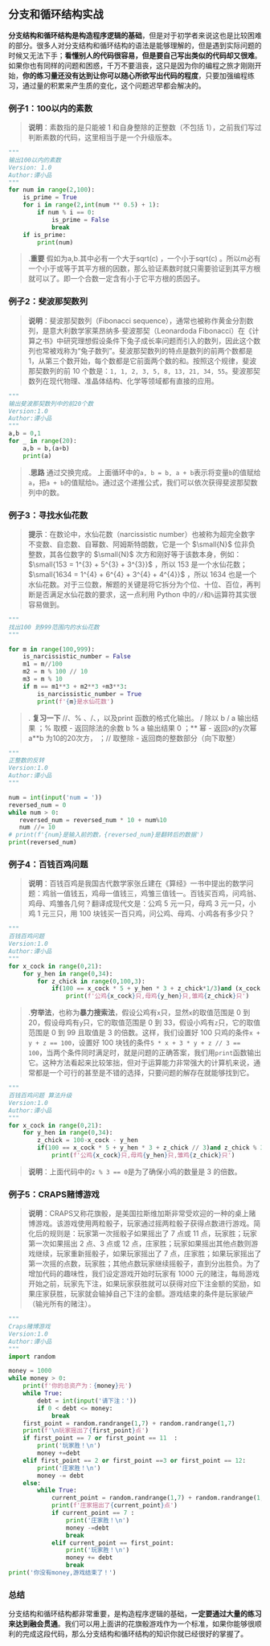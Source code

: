 ## 分支和循环结构实战
**分支结构和循环结构是构造程序逻辑的基础**，但是对于初学者来说这也是比较困难的部分。很多人对分支结构和循环结构的语法是能够理解的，但是遇到实际问题的时候又无法下手；**看懂别人的代码很容易，但是要自己写出类似的代码却又很难**。如果你也有同样的问题和困惑，千万不要沮丧，这只是因为你的编程之旅才刚刚开始，**你的练习量还没有达到让你可以随心所欲写出代码的程度**，只要加强编程练习，通过量的积累来产生质的变化，这个问题迟早都会解决的。

### 例子1：100以内的素数
> **说明**：素数指的是只能被 1 和自身整除的正整数（不包括 1），之前我们写过判断素数的代码，这里相当于是一个升级版本。

```python
"""
输出100以内的素数
Version: 1.0 
Author:谭小品
"""
for num in range(2,100):
    is_prime = True
    for i in range(2,int(num ** 0.5) + 1):
        if num % i == 0:
            is_prime = False
            break
    if is_prime:
        print(num)
```

>.**重要** 假如为a,b.其中必有一个大于sqrt(c) ，一个小于sqrt(c) 。所以m必有一个小于或等于其平方根的因数，那么验证素数时就只需要验证到其平方根就可以了。即一个合数一定含有小于它平方根的质因子。

### 例子2：斐波那契数列

> **说明**：斐波那契数列（Fibonacci sequence），通常也被称作黄金分割数列，是意大利数学家莱昂纳多·斐波那契（Leonardoda Fibonacci）在《计算之书》中研究理想假设条件下兔子成长率问题而引入的数列，因此这个数列也常被戏称为“兔子数列”。斐波那契数列的特点是数列的前两个数都是 1，从第三个数开始，每个数都是它前面两个数的和。按照这个规律，斐波那契数列的前 10 个数是：`1, 1, 2, 3, 5, 8, 13, 21, 34, 55`。斐波那契数列在现代物理、准晶体结构、化学等领域都有直接的应用。

```python
"""
输出斐波那契数列中的前20个数
Version:1.0
Author:谭小品
"""
a,b = 0,1
for _ in range(20):
	a,b = b,(a+b)
	print(a)
```

>.**思路** 通过交换完成。  上面循环中的`a, b = b, a + b`表示将变量`b`的值赋给`a`，把`a + b`的值赋给`b`。通过这个递推公式，我们可以依次获得斐波那契数列中的数。


### 例子3：寻找水仙花数

> **提示**：在数论中，水仙花数（narcissistic number）也被称为超完全数字不变数、自恋数、自幂数、阿姆斯特朗数，它是一个 $\small{N}$ 位非负整数，其各位数字的 $\small{N}$ 次方和刚好等于该数本身，例如： $\small{153 = 1^{3} + 5^{3} + 3^{3}}$ ，所以 153 是一个水仙花数； $\small{1634 = 1^{4} + 6^{4} + 3^{4} + 4^{4}}$ ，所以 1634 也是一个水仙花数。对于三位数，解题的关键是将它拆分为个位、十位、百位，再判断是否满足水仙花数的要求，这一点利用 Python 中的`//`和`%`运算符其实很容易做到。

```python
"""
找出100 到999范围内的水仙花数
"""

for m in range(100,999):
	is_narcissistic_number = False
	m1 = m//100
	m2 = m % 100 // 10
	m3 = m % 10 
	if m == m1**3 + m2**3 +m3**3:
		is_narcissistic_number = True
		print(f'{m}是水仙花数')

```
>. **复习一下** //、% 、/、，以及print 函数的格式化输出。    /	 除以	b / a 输出结果 ；%	取模 - 返回除法的余数	b % a 输出结果 0
；**	幂 - 返回x的y次幂	a**b 为10的20次方， ；//	取整除 - 返回商的整数部分（向下取整）
 

 ```python
 """
正整数的反转
Version:1.0
Author:谭小品
"""

num = int(input('num = '))
reversed_num = 0 
while num > 0:
	reversed_num = reversed_num * 10 + num%10
	num //= 10
# print(f'{num}是输入前的数，{reversed_num}是翻转后的数据')
print(reversed_num)
```

### 例子4：百钱百鸡问题

> **说明**：百钱百鸡是我国古代数学家张丘建在《算经》一书中提出的数学问题：鸡翁一值钱五，鸡母一值钱三，鸡雏三值钱一。百钱买百鸡，问鸡翁、鸡母、鸡雏各几何？翻译成现代文是：公鸡 5 元一只，母鸡 3 元一只，小鸡 1 元三只，用 100 块钱买一百只鸡，问公鸡、母鸡、小鸡各有多少只？

```python
"""
百钱百鸡问题
Version:1.0
Author:谭小品
"""
for x_cock in range(0,21):
	for y_hen in range(0,34):
		for z_chick in range(0,100,3):
			if(100 == x_cock * 5 + y_hen * 3 + z_chick*1/3)and (x_cock + z_chick + y_hen==100):
				print(f'公鸡{x_cock}只,母鸡{y_hen}只,雏鸡{z_chick}只')
```

>.**穷举法**，也称为**暴力搜索法**，假设公鸡有`x`只，显然`x`的取值范围是 0 到 20，假设母鸡有`y`只，它的取值范围是 0 到 33，假设小鸡有`z`只，它的取值范围是 0 到 99 且取值是 3 的倍数。这样，我们设置好 100 只鸡的条件`x + y + z == 100`，设置好 100 块钱的条件`5 * x + 3 * y + z // 3 == 100`，当两个条件同时满足时，就是问题的正确答案，我们用`print`函数输出它。这种方法看起来比较笨拙，但对于运算能力非常强大的计算机来说，通常都是一个可行的甚至是不错的选择，只要问题的解存在就能够找到它。

```python
"""
百钱百鸡问题 算法升级
Version:1.0
Author:谭小品
"""
for x_cock in range(0,21):
	for y_hen in range(0,34):
		z_chick = 100-x_cock - y_hen
		if(100 == x_cock * 5 + y_hen * 3 + z_chick // 3)and z_chick % 3 == 0:
			print(f'公鸡{x_cock}只,母鸡{y_hen}只,雏鸡{z_chick}只')
```

> **说明**：上面代码中的`z % 3 == 0`是为了确保小鸡的数量是 3 的倍数。

### 例子5：CRAPS赌博游戏

> **说明**：CRAPS又称花旗骰，是美国拉斯维加斯非常受欢迎的一种的桌上赌博游戏。该游戏使用两粒骰子，玩家通过摇两粒骰子获得点数进行游戏。简化后的规则是：玩家第一次摇骰子如果摇出了 7 点或 11 点，玩家胜；玩家第一次如果摇出 2 点、3 点或 12 点，庄家胜；玩家如果摇出其他点数则游戏继续，玩家重新摇骰子，如果玩家摇出了 7 点，庄家胜；如果玩家摇出了第一次摇的点数，玩家胜；其他点数玩家继续摇骰子，直到分出胜负。为了增加代码的趣味性，我们设定游戏开始时玩家有 1000 元的赌注，每局游戏开始之前，玩家先下注，如果玩家获胜就可以获得对应下注金额的奖励，如果庄家获胜，玩家就会输掉自己下注的金额。游戏结束的条件是玩家破产（输光所有的赌注）。
```python
"""
Craps赌博游戏
Version:1.0
Author:谭小品
"""
import random

money = 1000
while money > 0:
	print(f'你的总资产为：{money}元')
	while True:
		debt = int(input('请下注：'))
		if 0 < debt <= money:
			break
	first_point = random.randrange(1,7) + random.randrange(1,7)
	print(f'\n玩家摇出了{first_point}点')
	if first_point == 7 or first_point == 11  :
		print('玩家胜！\n')
		money +=debt
	elif first_point == 2 or first_point ==3 or first_point == 12:
		print('庄家胜！\n')
		money -= debt
	else:
		while True:
			current_point = random.randrange(1,7) + random.randrange(1,7)
			print(f'庄家摇出了{current_point}点')
			if current_point == 7 :
				print('庄家胜！\n')
				money -=debt
				break
			elif current_point == first_point:
				print('玩家胜！\n')
				money += debt
				break
print('你没有money,游戏结束了！')
```
### 总结

分支结构和循环结构都非常重要，是构造程序逻辑的基础，**一定要通过大量的练习来达到融会贯通**。我们可以用上面讲的花旗骰游戏作为一个标准，如果你能够很顺利的完成这段代码，那么分支结构和循环结构的知识你就已经很好的掌握了。





